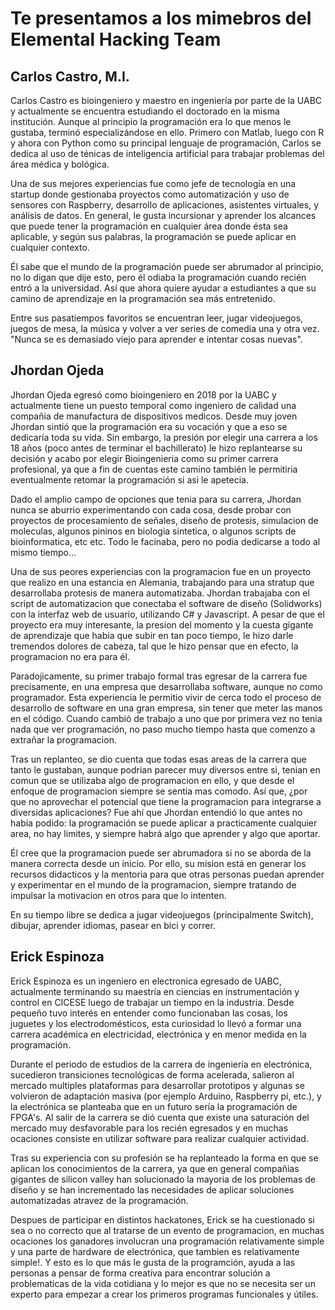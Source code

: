 # Te presentamos a los mimebros del Elemental Hacking Team

## Carlos Castro, M.I.


Carlos Castro es bioingeniero y maestro en ingeniería por parte de la UABC y actualmente se encuentra estudiando el doctorado en la misma institución. Aunque al principio la programación era lo que menos le gustaba, terminó especializándose en ello. Primero con Matlab, luego con R y ahora con Python como su principal lenguaje de programación, Carlos se dedica al uso de ténicas de inteligencia artificial para trabajar problemas del área médica y bológica. 

Una de sus mejores experiencias fue como jefe de tecnología en una startup donde gestionaba proyectos como automatización y uso de sensores con Raspberry, desarrollo de aplicaciones, asistentes virtuales, y análisis de datos. En general, le gusta incursionar y aprender los alcances que puede tener la programación en cualquier área donde ésta sea aplicable, y según sus palabras, la programación se puede aplicar en cualquier contexto.

Él sabe que el mundo de la programación puede ser abrumador al principio, no lo digan que dije esto, pero él odiaba la programación cuando recién entró a la universidad. Así que ahora quiere ayudar a estudiantes a que su camino de aprendizaje en la programación sea más entretenido.

Entre sus pasatiempos favoritos se encuentran leer, jugar videojuegos, juegos de mesa, la música y volver a ver series de comedia una y otra vez. "Nunca se es demasiado viejo para aprender e intentar cosas nuevas".


## Jhordan Ojeda

Jhordan Ojeda egresó como bioingeniero en 2018 por la UABC y actualmente tiene un puesto temporal como ingeniero de calidad una compañia de manufactura de dispositivos medicos. 
Desde muy joven Jhordan sintió que la programación era su vocación y que a eso se dedicaría toda su vida. Sin embargo, la presión por elegir una carrera a los 18 años (poco antes de terminar el bachillerato) le hizo replantearse su decisión y acabo por elegir Bioingenieria como su primer carrera profesional, ya que a fin de cuentas este camino también le permitiria eventualmente retomar la programación si asi le apetecia.

Dado el amplio campo de opciones que tenia para su carrera, Jhordan nunca se aburrio experimentando con cada cosa, desde probar con proyectos de procesamiento de señales, diseño de protesis, simulacion de moleculas, algunos pininos en biologia sintetica, o algunos scripts de bioinformatica, etc etc. Todo le facinaba, pero no podia dedicarse a todo al mismo tiempo...

Una de sus peores experiencias con la programacion fue en un proyecto que realizo en una estancia en Alemania, trabajando para una stratup que desarrollaba protesis de manera automatizaba. Jhordan trabajaba con el script de automatizacion que conectaba el software de diseño (Solidworks) con la interfaz web de usuario, utilizando C# y Javascript. A pesar de que el proyecto era muy interesante, la presion del momento y la cuesta gigante de aprendizaje que habia que subir en tan poco tiempo, le hizo darle tremendos dolores de cabeza, tal que le hizo pensar que en efecto, la programacion no era para él.

Paradojicamente, su primer trabajo formal tras egresar de la carrera fue precisamente, en una empresa que desarrollaba software, aunque no como programador. Esta experiencia le permitio vivir de cerca todo el proceso de desarrollo de software en una gran empresa, sin tener que meter las manos en el código. Cuando cambió de trabajo a uno que por primera vez no tenia nada que ver programación, no paso mucho tiempo hasta que comenzo a extrañar la programacion. 

Tras un replanteo, se dio cuenta que todas esas areas de la carrera que tanto le gustaban, aunque podrian parecer muy diversos entre si, tenian en comun que se utilizaba algo de programacion en ello, y que desde el enfoque de programacion siempre se sentia mas comodo. Así que, ¿por que no aprovechar el potencial que tiene la programacion para integrarse a diversidas aplicaciones? Fue ahí que Jhordan entendió lo que antes no había podido: la programación se puede aplicar a practicamente cualquier area, no hay limites, y siempre habrá algo que aprender y algo que aportar.

Él cree que la programacion puede ser abrumadora si no se aborda de la manera correcta desde un inicio. Por ello, su mision está en generar los recursos didacticos y la mentoria para que otras personas puedan aprender y experimentar en el mundo de la programacion, siempre tratando de impulsar la motivacion en otros para que lo intenten.

En su tiempo libre se dedica a jugar videojuegos (principalmente Switch), dibujar, aprender idiomas, pasear en bici y correr.



## Erick Espinoza

Erick Espinoza es un ingeniero en electronica egresado de UABC, actualmente terminando su maestría en ciencias en instrumentación y control en CICESE luego de trabajar un tiempo en la industria. Desde pequeño tuvo interés en entender como funcionaban las cosas, los juguetes y los electrodomésticos, esta curiosidad lo llevó a formar una carrera académica en electricidad, electrónica y en menor medida en la programación.

Durante el periodo de estudios de la carrera de ingeniería en electrónica, sucedieron transiciones tecnológicas de forma acelerada, salieron al mercado multiples plataformas para desarrollar prototipos y algunas se volvieron de adaptación masiva (por ejemplo Arduino, Raspberry pi, etc.), y la electrónica se planteaba que en un futuro sería la programación de FPGA's. Al salir de la carrera se dió cuenta que existe una saturación del mercado muy desfavorable para los recién egresados y en muchas ocaciones consiste en utilizar software para realizar cualquier actividad.

Tras su experiencia con su profesión se ha replanteado la forma en que se aplican los conocimientos de la carrera, ya que en general compañias gigantes de silicon valley han solucionado la mayoria de los problemas de diseño y se han incrementado las necesidades de aplicar soluciones automatizadas atravez de la programación. 

Despues de participar en distintos hackatones, Erick se ha cuestionado si sea o no correcto que al tratarse de un evento de programacion, en muchas ocaciones los ganadores involucran una programación relativamente simple y una parte de hardware de electrónica, que tambien es relativamente simple!. Y esto es lo que más le gusta de la programción, ayuda a las personas a pensar de forma creativa para encontrar solución a problematicas de la vida cotidiana y lo mejor es que no se necesita ser un experto para empezar a crear los primeros programas funcionales y útiles.
